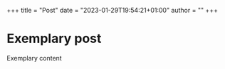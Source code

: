 +++
title = "Post"
date = "2023-01-29T19:54:21+01:00"
author = ""
+++

# Exemplary post
Exemplary content